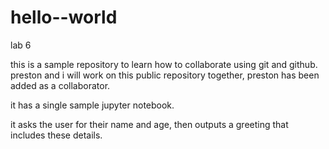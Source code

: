 # hello--world
lab 6


this is a sample repository to learn how to collaborate using git and github. preston and i will work on this public repository together,
preston has been added as a collaborator.

it has a single sample jupyter notebook.

it asks the user for their name and age, then outputs a greeting that includes these details.
